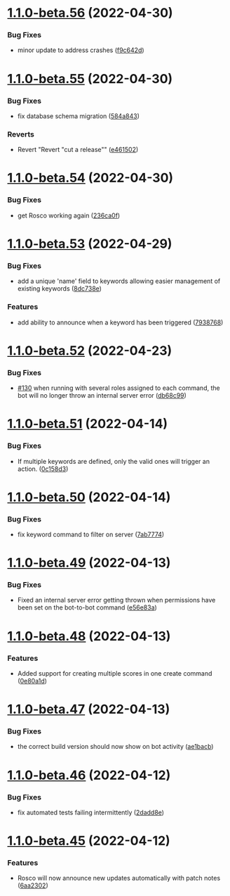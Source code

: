 # [1.1.0-beta.56](https://github.com/ryanpag3/guac-bot/compare/v1.1.0-beta.55...v1.1.0-beta.56) (2022-04-30)


### Bug Fixes

* minor update to address crashes ([f9c642d](https://github.com/ryanpag3/guac-bot/commit/f9c642d8bebada876b144680885daffe6abfe21c))

# [1.1.0-beta.55](https://github.com/ryanpag3/guac-bot/compare/v1.1.0-beta.54...v1.1.0-beta.55) (2022-04-30)


### Bug Fixes

* fix database schema migration ([584a843](https://github.com/ryanpag3/guac-bot/commit/584a84334464782f5f24382b4387470e45a4848b))


### Reverts

* Revert "Revert "cut a release"" ([e461502](https://github.com/ryanpag3/guac-bot/commit/e4615028322b7e70a9cc98229264cec474a3b933))

# [1.1.0-beta.54](https://github.com/ryanpag3/guac-bot/compare/v1.1.0-beta.53...v1.1.0-beta.54) (2022-04-30)


### Bug Fixes

* get Rosco working again ([236ca0f](https://github.com/ryanpag3/guac-bot/commit/236ca0f2e2fbc08e82e634f40f56699f16a11cfe))

# [1.1.0-beta.53](https://github.com/ryanpag3/guac-bot/compare/v1.1.0-beta.52...v1.1.0-beta.53) (2022-04-29)


### Bug Fixes

* add a unique 'name' field to keywords allowing easier management of existing keywords ([8dc738e](https://github.com/ryanpag3/guac-bot/commit/8dc738ec1fe68253342a16629281b300bfaf1cba))


### Features

* add ability to announce when a keyword has been triggered ([7938768](https://github.com/ryanpag3/guac-bot/commit/7938768d5b4451698722abf5fb13bcb69e5c2d16))

# [1.1.0-beta.52](https://github.com/ryanpag3/guac-bot/compare/v1.1.0-beta.51...v1.1.0-beta.52) (2022-04-23)


### Bug Fixes

* [#130](https://github.com/ryanpag3/guac-bot/issues/130) when running  with several roles assigned to each command, the bot will no longer throw an internal server error ([db68c99](https://github.com/ryanpag3/guac-bot/commit/db68c996c84b8ce2aefcb506fed7354116f1cc4d))

# [1.1.0-beta.51](https://github.com/ryanpag3/guac-bot/compare/v1.1.0-beta.50...v1.1.0-beta.51) (2022-04-14)


### Bug Fixes

* If multiple keywords are defined, only the valid ones will trigger an action. ([0c158d3](https://github.com/ryanpag3/guac-bot/commit/0c158d3601a941d4be303bdd6d2cd41bc94a545e))

# [1.1.0-beta.50](https://github.com/ryanpag3/guac-bot/compare/v1.1.0-beta.49...v1.1.0-beta.50) (2022-04-14)


### Bug Fixes

* fix keyword command to filter on server ([7ab7774](https://github.com/ryanpag3/guac-bot/commit/7ab77746ce6dc6df05f444445e22df80d2784e51))

# [1.1.0-beta.49](https://github.com/ryanpag3/guac-bot/compare/v1.1.0-beta.48...v1.1.0-beta.49) (2022-04-13)


### Bug Fixes

* Fixed an internal server error getting thrown when permissions have been set on the bot-to-bot command ([e56e83a](https://github.com/ryanpag3/guac-bot/commit/e56e83a1e7cc00a9493a941ad55082c44f8b1685))

# [1.1.0-beta.48](https://github.com/ryanpag3/guac-bot/compare/v1.1.0-beta.47...v1.1.0-beta.48) (2022-04-13)


### Features

* Added support for creating multiple scores in one create command ([0e80a1d](https://github.com/ryanpag3/guac-bot/commit/0e80a1d433cb66a8f75183902cd3c98c8cf1f1fa))

# [1.1.0-beta.47](https://github.com/ryanpag3/guac-bot/compare/v1.1.0-beta.46...v1.1.0-beta.47) (2022-04-13)


### Bug Fixes

* the correct build version should now show on bot activity ([ae1bacb](https://github.com/ryanpag3/guac-bot/commit/ae1bacbfbc976e29047e1532d8725047fd66c8e0))

# [1.1.0-beta.46](https://github.com/ryanpag3/guac-bot/compare/v1.1.0-beta.45...v1.1.0-beta.46) (2022-04-12)


### Bug Fixes

* fix automated tests failing intermittently ([2dadd8e](https://github.com/ryanpag3/guac-bot/commit/2dadd8e86959819091d5aa6d6880a9eb084f0a41))

# [1.1.0-beta.45](https://github.com/ryanpag3/guac-bot/compare/v1.1.0-beta.44...v1.1.0-beta.45) (2022-04-12)


### Features

* Rosco will now announce new updates automatically with patch notes ([6aa2302](https://github.com/ryanpag3/guac-bot/commit/6aa23029977949aade6d4058e9ec30cb6fc8bf7b))
